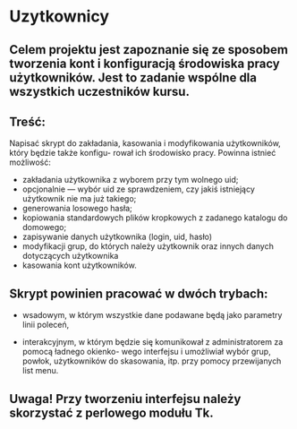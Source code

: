 # Uzytkownicy
## Celem projektu jest zapoznanie się ze sposobem tworzenia kont i konfiguracją środowiska pracy użytkowników. Jest to zadanie wspólne dla wszystkich uczestników kursu.
## Treść:
Napisać skrypt do zakładania, kasowania i modyfikowania użytkowników, który będzie także konfigu-
rował ich środowisko pracy. Powinna istnieć możliwość:

* zakładania użytkownika z wyborem przy tym wolnego uid;
* opcjonalnie — wybór uid ze sprawdzeniem, czy jakiś istniejący użytkownik nie ma już takiego;
* generowania losowego hasła;
* kopiowania standardowych plików kropkowych z zadanego katalogu do domowego;
* zapisywanie danych użytkownika (login, uid, hasło)
* modyfikacji grup, do których należy użytkownik oraz innych danych dotyczących użytkownika
* kasowania kont użytkowników.

## Skrypt powinien pracować w dwóch trybach:
* wsadowym, w którym wszystkie dane podawane będą jako parametry linii poleceń,

* interakcyjnym, w którym będzie się komunikował z administratorem za pomocą ładnego okienko-
wego interfejsu i umożliwiał wybór grup, powłok, użytkowników do skasowania, itp. przy pomocy
przewijanych list menu.

## Uwaga! Przy tworzeniu interfejsu należy skorzystać z perlowego modułu Tk.